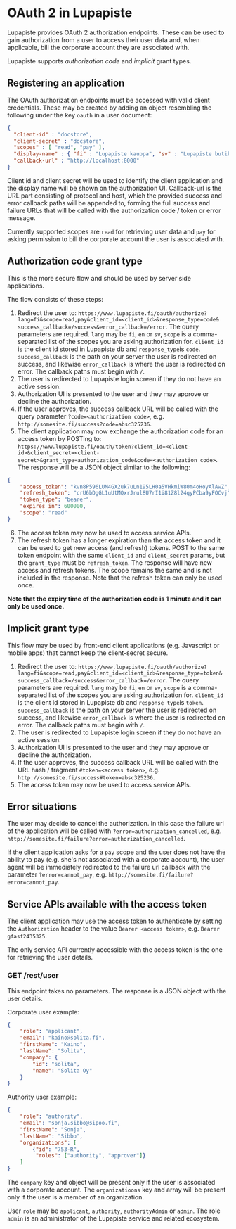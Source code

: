 # OAuth 2 in Lupapiste

Lupapiste provides OAuth 2 authorization endpoints. These can be used to gain authorization from a user to access
their user data and, when applicable, bill the corporate account they are associated with.

Lupapiste supports _authorization code_ and _implicit_ grant types.

## Registering an application

The OAuth authorization endpoints must be accessed with valid client credentials. These may be created by adding
an object resembling the following under the key `oauth` in a user document:

```json
{
  "client-id" : "docstore",
  "client-secret" : "docstore",
  "scopes" : [ "read", "pay" ],
  "display-name" : { "fi" : "Lupapiste kauppa", "sv" : "Lupapiste butik", "en" : "Lupapiste store" },
  "callback-url" : "http://localhost:8000"
}
```

Client id and client secret will be used to identify the client application and the display name will be shown on the
authorization UI. Callback-url is the URL part consisting of protocol and host, which the provided success and error
callback paths will be appended to, forming the full success and failure URLs that will be called with the
authorization code / token or error message.

Currently supported scopes are `read` for retrieving user data and `pay` for asking permission to bill the corporate
account the user is associated with.

## Authorization code grant type

This is the more secure flow and should be used by server side applications.

The flow consists of these steps:

1. Redirect the user to:
   `https://www.lupapiste.fi/oauth/authorize?lang=fi&scope=read,pay&client_id=<client_id>&response_type=code&
   success_callback=/success&error_callback=/error`.
   The query parameters are required. `lang` may be `fi`, `en` or `sv`, `scope` is a comma-separated list of the scopes
   you are asking authorization for. `client_id` is the client id stored in Lupapiste db and `response_type`is `code`.
   `success_callback` is the path on your server the user is redirected on success, and likewise `error_callback` is
   where the user is redirected on error. The callback paths must begin with `/`.
2. The user is redirected to Lupapiste login screen if they do not have an active session.
3. Authorization UI is presented to the user and they may approve or decline the authorization.
4. If the user approves, the success callback URL will be called with the query parameter `?code=<authorization code>`,
   e.g. `http://somesite.fi/success?code=absc325236`.
5. The client application may now exchange the authorization code for an access token by POSTing to:<br>
  `https://www.lupapiste.fi/oauth/token?client_id=<client-id>&client_secret=<client-secret>&grant_type=authorization_code&code=<authorization code>`.
   The response will be a JSON object similar to the following:
```json
{
    "access_token": "kvn8P596LUM4GX2uk7uLn195LH0a5VHkmiW80m4oHoyAlAwZ",
    "refresh_token": "crU6bDgGL1uUtMQxrJrul8U7rI1i81Z8l24qyPCba9yFOCvj",
    "token_type": "bearer",
    "expires_in": 600000,
    "scope": "read"
}
```
6. The access token may now be used to access service APIs.
7. The refresh token has a longer expiration than the access token and
   it can be used to get new access (and refresh) tokens. POST to the
   same token endpoint with the same `client_id` and `client_secret`
   params, but the `grant_type` must be `refresh_token`. The response
   will have new access and refresh tokens. The scope remains the same
   and is not included in the response. Note that the refresh token
   can only be used once.

**Note that the expiry time of the authorization code is 1 minute and it can only be used once.**

## Implicit grant type

This flow may be used by front-end client applications (e.g. Javascript or mobile apps) that cannot keep the
client-secret secure.

1. Redirect the user to:
   `https://www.lupapiste.fi/oauth/authorize?lang=fi&scope=read,pay&client_id=<client_id>&response_type=token&
   success_callback=/success&error_callback=/error`.
   The query parameters are required. `lang` may be `fi`, `en` or `sv`, `scope` is a comma-separated list of the scopes
   you are asking authorization for. `client_id` is the client id stored in Lupapiste db and `response_type`is `token`.
   `success_callback` is the path on your server the user is redirected on success, and likewise `error_callback` is
   where the user is redirected on error. The callback paths must begin with `/`.
2. The user is redirected to Lupapiste login screen if they do not have an active session.
3. Authorization UI is presented to the user and they may approve or decline the authorization.
4. If the user approves, the success callback URL will be called with the URL hash / fragment `#token=<access token>`,
   e.g. `http://somesite.fi/success#token=absc325236`.
5. The access token may now be used to access service APIs.

## Error situations

The user may decide to cancel the authorization. In this case the failure url of the application will be called with
`?error=authorization_cancelled`, e.g. `http://somesite.fi/failure?error=authorization_cancelled`.

If the client application asks for a `pay` scope and the user does not have the ability to pay (e.g. she's not
associated with a corporate account), the user agent will be immediately redirected to the failure url callback with
the parameter `?error=cannot_pay`, e.g. `http://somesite.fi/failure?error=cannot_pay`.

## Service APIs available with the access token

The client application may use the access token to authenticate by setting the `Authorization` header to the value
`Bearer <access token>`, e.g. `Bearer gfasf2435325`.

The only service API currently accessible with the access token is the one for retrieving the user details.

### GET /rest/user

This endpoint takes no parameters. The response is a JSON object with the user details.

Corporate user example:
```json
{
    "role": "applicant",
    "email": "kaino@solita.fi",
    "firstName": "Kaino",
    "lastName": "Solita",
    "company": {
        "id": "solita",
        "name": "Solita Oy"
    }
}
```

Authority user example:
```json
{
    "role": "authority",
    "email": "sonja.sibbo@sipoo.fi",
    "firstName": "Sonja",
    "lastName": "Sibbo",
    "organizations": [
        {"id": "753-R",
         "roles": ["authority", "approver"]}
    ]
}
```

The `company` key and object will be present only if the user is associated with a corporate account.
The `organizatioons` key and array will be present only if the user is a member of an organization.

User `role` may be `applicant`, `authority`, `authorityAdmin` or `admin`. The role `admin` is an administrator of the
Lupapiste service and related ecosystem.

